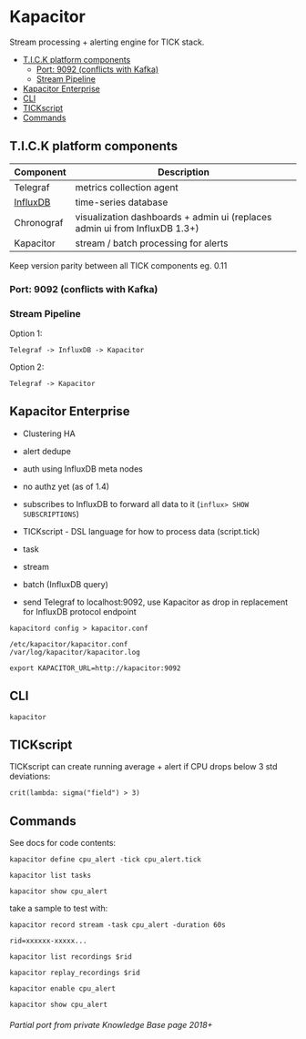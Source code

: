 # Kapacitor

Stream processing + alerting engine for TICK stack.

<!-- INDEX_START -->
- [T.I.C.K platform components](#tick-platform-components)
  - [Port:     9092    (conflicts with Kafka)](#port-----9092----conflicts-with-kafka)
  - [Stream Pipeline](#stream-pipeline)
- [Kapacitor Enterprise](#kapacitor-enterprise)
- [CLI](#cli)
- [TICKscript](#tickscript)
- [Commands](#commands)
<!-- INDEX_END -->

## T.I.C.K platform components

| Component               | Description                                                                |
|-------------------------|----------------------------------------------------------------------------|
| Telegraf                | metrics collection agent                                                   |
| [InfluxDB](influxdb.md) | time-series database                                                       |
| Chronograf              | visualization dashboards + admin ui (replaces admin ui from InfluxDB 1.3+) |
| Kapacitor               | stream / batch processing for alerts                                       |

Keep version parity between all TICK components eg. 0.11

### Port:     9092    (conflicts with Kafka)

### Stream Pipeline

Option 1:

```
Telegraf -> InfluxDB -> Kapacitor
```

Option 2:

```
Telegraf -> Kapacitor
```


## Kapacitor Enterprise

- Clustering HA
- alert dedupe
- auth using InfluxDB meta nodes
- no authz yet (as of 1.4)

- subscribes to InfluxDB to forward all data to it (`influx> SHOW SUBSCRIPTIONS`)
- TICKscript - DSL language for how to process data (script.tick)
- task
- stream
- batch (InfluxDB query)

- send Telegraf to localhost:9092, use Kapacitor as drop in replacement for InfluxDB protocol endpoint

```shell
kapacitord config > kapacitor.conf
```

```
/etc/kapacitor/kapacitor.conf
/var/log/kapacitor/kapacitor.log
```

```shell
export KAPACITOR_URL=http://kapacitor:9092
```

## CLI

```shell
kapacitor
```


## TICKscript

TICKscript can create running average + alert if CPU drops below 3 std deviations:

```
crit(lambda: sigma("field") > 3)
```

## Commands

See docs for code contents:

```shell
kapacitor define cpu_alert -tick cpu_alert.tick
```

```shell
kapacitor list tasks
```

```shell
kapacitor show cpu_alert
```

take a sample to test with:

```shell
kapacitor record stream -task cpu_alert -duration 60s
```
```
rid=xxxxxx-xxxxx...
```

```shell
kapacitor list recordings $rid
```

```shell
kapacitor replay_recordings $rid
```

```shell
kapacitor enable cpu_alert
```

```shell
kapacitor show cpu_alert
```

###### Partial port from private Knowledge Base page 2018+
